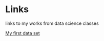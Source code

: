 # Links
links to my works from data science classes 

[My first data set](https://colab.research.google.com/drive/1IkdGQ0sG3KxDpNPEfcNPXaNQwWd0iDMw?usp=sharing)
